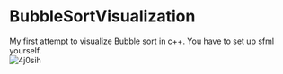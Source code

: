 # BubbleSortVisualization

My first attempt to visualize Bubble sort in c++.
You have to set up sfml yourself.<br>
![4j0sih](https://user-images.githubusercontent.com/58734515/96444242-37351580-120e-11eb-8588-68a7dd0314ba.gif)

